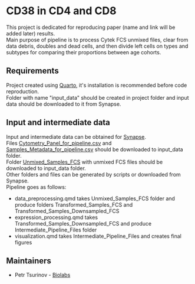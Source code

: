 # CD38 in CD4 and CD8

This project is dedicated for reproducing paper (name and link will be added later) results.<br>
Main purpose of pipeline is to process Cytek FCS unmixed files, clear from data debris, doubles and dead cells, and
then divide left cells on types and subtypes for comparing their proportions between age cohorts.

## Requirements

Project created using [Quarto](https://quarto.org/), it's installation is recommended before code reproduction.<br>
Folder with name "input_data" should be created in project folder and input data should be downloaded to it from Synapse.

## Input and intermediate data

Input and intermediate data can be obtained for [Synapse](https://www.synapse.org/#!Synapse:syn53238646). <br>
Files [Cytometry_Panel_for_pipeline.csv](https://www.synapse.org/#!Synapse:syn53424234) and 
[Samples_Metadata_for_pipeline.csv](https://www.synapse.org/#!Synapse:syn53424233) should be downloaded to input_data folder.<br>
Folder [Unmixed_Samples_FCS](https://www.synapse.org/#!Synapse:syn53238692) with unmixed FCS files should be downloaded 
to input_data folder.<br> 
Other folders and files can be generated by scripts or downloaded from Synapse.<br>
Pipeline goes as follows:
- data_preprocessing.qmd takes Unmixed_Samples_FCS folder and produce folders Transformed_Samples_FCS  and 
  Transformed_Samples_Downsampled_FCS
- expression_processing.qmd takes Transformed_Samples_Downsampled_FCS and produce Intermediate_Pipeline_Files folder
- visualization.qmd takes Intermediate_Pipeline_Files and creates final figures

## Maintainers

- Petr Tsurinov - [Biolabs](https://lp.jetbrains.com/research/biolabs/)